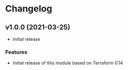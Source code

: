 # Changelog

## v1.0.0 (2021-03-25)

* Initial release

### Features

* Initial release of this module based on Terraform 0.14
